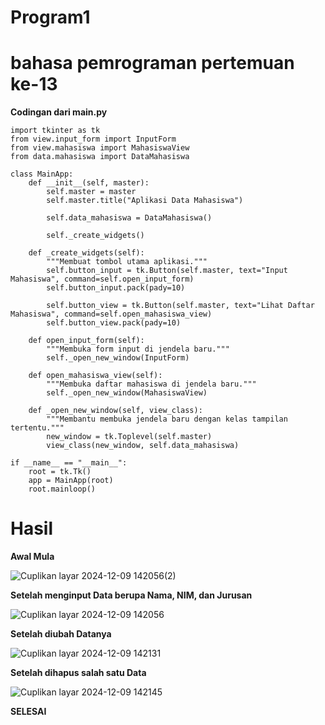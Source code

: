 # Program1
# bahasa pemrograman pertemuan ke-13
**Codingan dari main.py**

```
import tkinter as tk
from view.input_form import InputForm
from view.mahasiswa import MahasiswaView
from data.mahasiswa import DataMahasiswa

class MainApp:
    def __init__(self, master):
        self.master = master
        self.master.title("Aplikasi Data Mahasiswa")

        self.data_mahasiswa = DataMahasiswa()

        self._create_widgets()

    def _create_widgets(self):
        """Membuat tombol utama aplikasi."""
        self.button_input = tk.Button(self.master, text="Input Mahasiswa", command=self.open_input_form)
        self.button_input.pack(pady=10)

        self.button_view = tk.Button(self.master, text="Lihat Daftar Mahasiswa", command=self.open_mahasiswa_view)
        self.button_view.pack(pady=10)

    def open_input_form(self):
        """Membuka form input di jendela baru."""
        self._open_new_window(InputForm)

    def open_mahasiswa_view(self):
        """Membuka daftar mahasiswa di jendela baru."""
        self._open_new_window(MahasiswaView)

    def _open_new_window(self, view_class):
        """Membantu membuka jendela baru dengan kelas tampilan tertentu."""
        new_window = tk.Toplevel(self.master)
        view_class(new_window, self.data_mahasiswa)

if __name__ == "__main__":
    root = tk.Tk()
    app = MainApp(root)
    root.mainloop()
```


# Hasil
**Awal Mula**

![Cuplikan layar 2024-12-09 142056(2)](https://github.com/user-attachments/assets/df156b46-4adb-4a95-ad15-9e0b6152dfd4)

**Setelah menginput Data berupa Nama, NIM, dan Jurusan**

![Cuplikan layar 2024-12-09 142056](https://github.com/user-attachments/assets/69dd4098-3e8c-4ccf-aa53-f4dca987701d)

**Setelah diubah Datanya**

![Cuplikan layar 2024-12-09 142131](https://github.com/user-attachments/assets/46895839-4bfc-4dfc-8bde-9885171a5f21)

**Setelah dihapus salah satu Data**

![Cuplikan layar 2024-12-09 142145](https://github.com/user-attachments/assets/4883da50-1554-4e65-b509-9f7f0b4be0a4)

**SELESAI**
